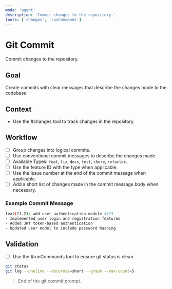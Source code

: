 ```yaml
---
mode: 'agent'
description: 'Commit changes to the repository.'
tools: ['changes', 'runCommands']
---
```


# Git Commit

Commit changes to the repository.

## Goal

Create commits with clear messages that describe the changes made to the codebase.

## Context

- Use the #changes tool to track changes in the repository.

## Workflow

- [ ] Group changes into logical commits.
- [ ] Use conventional commit messages to describe the changes made.
- [ ] Available Types: `feat`, `fix`, `docs`, `test`, `chore`, `refactor`.
- [ ] Use the feature ID with the type when applicable.
- [ ] Use the issue number at the end of the commit message when applicable.
- [ ] Add a short list of changes made in the commit message body when necessary.

### Example Commit Message

```bash
feat(f1.2): add user authentication module #123
- Implemented user login and registration features
- Added JWT token-based authentication
- Updated user model to include password hashing
```

## Validation

- [ ] Use the #runCommands tool to ensure git status is clean.

```bash
git status
git log --oneline --decorate=short --graph --max-count=5
```

> End of the git commit prompt.